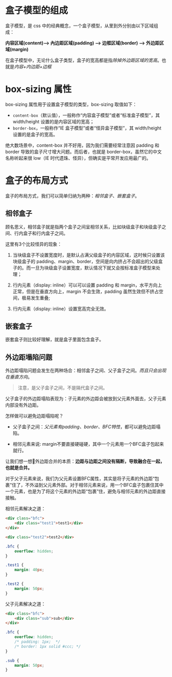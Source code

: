 # 盒子模型的组成

盒子模型，是 css 中的经典概念，一个盒子模型，从里到外分别由以下区域组成：

**内容区域(content)--> 內边距区域(padding) --> 边框区域(border) --> 外边距区域(margin)**

在盒子模型中，无论什么盒子类型，盒子的宽高都是指*除掉外边距区域的宽高*。也就是*内容+内边距+边框*

# box-sizing 属性

box-sizing 属性用于设置盒子模型的类型，box-sizing 取值如下：

- `content-box`（默认值），一般称作“内容盒子模型”或者“标准盒子模型”，其 width/height 设置的是内容区域的宽高；
- `border-box`，一般称作“IE 盒子模型”或者“怪异盒子模型”，其 width/height 设置的是盒子的宽高。

绝大数场景中，content-box 并不好用，因为我们需要经常注意因 padding 和 border 导致的盒子尺寸增大问题。而后者，也就是 border-box，虽然它的中文名称听起来很 low（IE 时代遗珠、怪异），但确实是平常开发应用最广的。

# 盒子的布局方式

盒子的布局方式，我们可以简单归纳为两种：_相邻盒子、嵌套盒子_。

## 相邻盒子

顾名思义，相邻盒子就是指两个盒子之间呈相邻关系，比如块级盒子和块级盒子之间、行内盒子和行内盒子之间。

这里有3个比较怪异的现象：

1. 当块级盒子不设置宽度时，是默认占满父级盒子的内容区域，这时候只设置该块级盒子的 padding、margin、border，空间是向内挤占不会超出的父级盒子的。而一旦为块级盒子设置宽度，默认情况下就又会按标准盒子模型来处理；

2. 行内元素（display: inline）可以可以设置 padding 和 margin，水平方向上正常，但是在垂直方向上，margin 不会生效，padding 虽然生效但不挤占空间，极易发生重叠;

3. 行内元素（display: inline）设置宽高完全无效。

## 嵌套盒子

嵌套盒子则比较好理解，就是盒子里面包含盒子。

## 外边距塌陷问题

外边距塌陷问题会发生在两种场合：相邻盒子之间、父子盒子之间。*而且只会出现在垂直方向*。

> 注意，是父子盒子之间，不是隔代盒子之间。

父子盒子的外边距塌陷表现为：子元素的外边距会被放到父元素外面去，父子元素内部没有外边距。

怎样做可以避免边距塌陷呢？

- 父子盒子之间：*父元素有padding、border、BFC特性*，都可以避免边距塌陷。

- 相邻元素来说: margin不要直接硬碰硬，其中一个元素用一个BFC盒子包起来就行。

让我们想一想🤔外边距合并的本质：**边距与边距之间没有隔断，导致融合在一起，也就是合并。**

对于父子元素来说，我们为父元素设置BFC属性，其实是将子元素的外边距“包裹”住了，不外溢到父元素外部。对于相邻元素来说，用一个BFC盒子包裹住其中一个元素，也是为了将这个元素的外边距“包裹”住，避免与相邻元素的外边距直接接触。

相邻元素解决之道：

```html
<div class="bfc">
    <div class="test1">test1</div>
</div>

<div class="test2">test2</div>
```

```css
.bfc {
    overflow: hidden;
}

.test1 {
    margin: 40px;
}

.test2 {
    margin: 50px;
}
```

父子元素解决之道：

```html
<div class="bfc">
    <div class="sub">sub</div>
</div>
```

```css
.bfc {
    overflow: hidden;
    /* padding: 1px;  */ 
    /* border: 1px solid #ccc; */
}

.sub {
    margin: 50px;
}
```